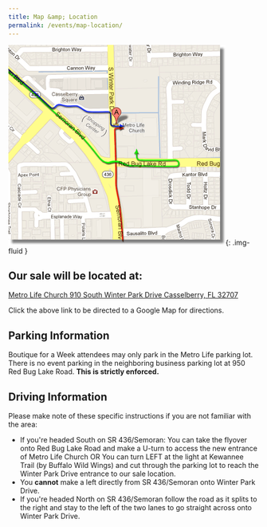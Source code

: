 ```yaml
---
title: Map &amp; Location
permalink: /events/map-location/
---
```


![Map](/img/fall2014_map.png "Map"){: .img-fluid }

## Our sale will be located at:

[Metro Life Church 910 South Winter Park Drive Casselberry, FL 32707](https://maps.google.com/maps?q=910+South+Winter+Park+Drive,+Casselberry,+FL&hl=en&sll=27.698638,-83.804601&sspn=12.161551,13.07373&oq=910+South+Winter+Park+Dr&t=h&hnear=910+S+Winter+Park+Dr,+Casselberry,+Seminole,+Florida+32707&z=17)

Click the above link to be directed to a Google Map for directions.

## Parking Information

Boutique for a Week attendees may only park in the Metro Life parking lot. There is no event parking in the neighboring business parking lot at 950 Red Bug Lake Road. **This is strictly enforced.**

## Driving Information

Please make note of these specific instructions if you are not familiar with the area:

* If you're headed South on SR 436/Semoran: You can take the flyover onto Red Bug Lake Road and make a U-turn to access the new entrance of Metro Life Church OR You can turn LEFT at the light at Kewannee Trail (by Buffalo Wild Wings) and cut through the parking lot to reach the Winter Park Drive entrance to our sale location.
* You **cannot** make a left directly from SR 436/Semoran onto Winter Park Drive.
* If you're headed North on SR 436/Semoran follow the road as it splits to the right and stay to the left of the two lanes to go straight across onto Winter Park Drive.
